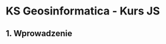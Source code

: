 # KS Geosinformatica - Kurs JS

## 1.  Wprowadzenie

<!--stackedit_data:
eyJoaXN0b3J5IjpbMTQ1MjA5MDgzXX0=
-->